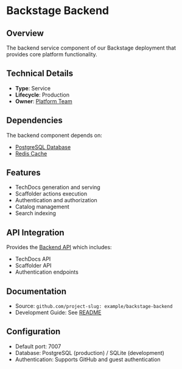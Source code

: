 # Backstage Backend

## Overview
The backend service component of our Backstage deployment that provides core platform functionality.

## Technical Details
* **Type**: Service
* **Lifecycle**: Production
* **Owner**: [Platform Team](../teams/team-platform.md)

## Dependencies
The backend component depends on:
* [PostgreSQL Database](../resources/postgres-db.md)
* [Redis Cache](../resources/redis-cache.md)

## Features
* TechDocs generation and serving
* Scaffolder actions execution
* Authentication and authorization
* Catalog management
* Search indexing

## API Integration
Provides the [Backend API](../apis/backend-api.md) which includes:
* TechDocs API
* Scaffolder API
* Authentication endpoints

## Documentation
* Source: `github.com/project-slug: example/backstage-backend`
* Development Guide: See [README](../../packages/backend/README.md)

## Configuration
* Default port: 7007
* Database: PostgreSQL (production) / SQLite (development)
* Authentication: Supports GitHub and guest authentication
